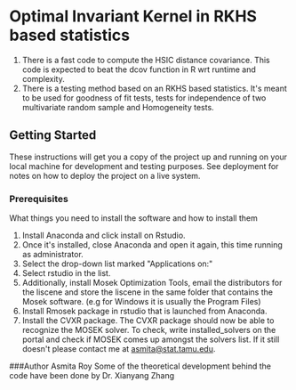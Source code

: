 # Optimal Invariant Kernel in RKHS based statistics

1. There is a fast code to compute the HSIC distance covariance. This code is expected to beat the dcov function in R wrt runtime and complexity.
2. There is a testing method based on an RKHS based statistics. It's meant to be used for goodness of fit tests, tests for independence of two multivariate random sample and Homogeneity tests.

## Getting Started

These instructions will get you a copy of the project up and running on your local machine for development and testing purposes. See deployment for notes on how to deploy the project on a live system.

### Prerequisites

What things you need to install the software and how to install them

1. Install Anaconda and click install on Rstudio.
2. Once it's installed, close Anaconda and open it again, this time running as administrator.
3. Select the drop-down list marked "Applications on:"
4. Select rstudio in the list.
5. Additionally, install Mosek Optimization Tools, email the distributors for the liscene and store the liscene in the same folder that contains the Mosek software. (e.g for Windows it is usually the Program Files)
6. Install Rmosek package in rstudio that is launched from Anaconda.
7. Install the CVXR package. 
The CVXR package should now be able to recognize the MOSEK solver. To check, write installed_solvers on the portal and check if MOSEK comes up amongst the solvers list. If it still doesn't please contact me at asmita@stat.tamu.edu.

###Author
Asmita Roy
Some of the theoretical development behind the code have been done by Dr. Xianyang Zhang